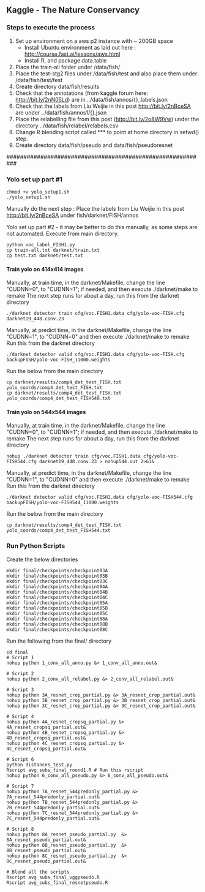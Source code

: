 
## Kaggle - The Nature Conservancy

### Steps to execute the process
1) Set up environment on a aws p2 instance with ~ 200GB space
     - Install Ubuntu environment as laid out here : http://course.fast.ai/lessons/aws.html
     - Install R, and package data.table
2) Place the train-all folder under /data/fish/
3) Place the test-stg2 files under /data/fish/test and also place them under /data/fish/test/test
4) Create directory data/fish/results
5) Check that the annotations (from kaggle forum here: http://bit.ly/2nN05Ld) are in ../data/fish/annos/{}_labels.json
6) Check that the labels from Liu Weijie in this post http://bit.ly/2nBceSA are under ../data/fish/annos1/{}.json
7) Place the relabelling file from this post (http://bit.ly/2o8W9Vw) under the directory ../data/fish/relabel/relabels.csv
8) Change R blending script called *** to point at home directory in setwd() step.
9) Create directory data/fish/pseudo and data/fish/pseudoresnet

###########################################################

### Yolo set up part #1

```
chmod +v yolo_setup1.sh
./yolo_setup1.sh
```

Manually do the next step :
Place the labels from Liu Weijie in this post http://bit.ly/2nBceSA under fish/darknet/FISH/annos

Yolo set up part #2 - it may be better to do this manually, as some steps are not automated. Execute from main directory. 
```
python voc_label_FISH1.py
cp train-all.txt darknet/train.txt 
cp test.txt darknet/test.txt 
```

#### Train yolo on 414x414 images
Manually, at train time, in the darknet/Makefile, change the line "CUDNN=0", to "CUDNN=1"; if needed, and then execute ./darknet/make to remake
The next step runs for about a day, run this from the darknet directory
```
./darknet detector train cfg/voc.FISH1.data cfg/yolo-voc-FISH.cfg darknet19_448.conv.23 
```
Manually, at predict time, in the darknet/Makefile, change the line "CUDNN=1", to "CUDNN=0" and then execute ./darknet/make to remake
Run this from the darknet directory
```
./darknet detector valid cfg/voc.FISH1.data cfg/yolo-voc-FISH.cfg backupFISH/yolo-voc-FISH_11000.weights
```
Run the below from the main directory
```
cp darknet/results/comp4_det_test_FISH.txt yolo_coords/comp4_det_test_FISH.txt
cp darknet/results/comp4_det_test_FISH.txt yolo_coords/comp4_det_test_FISH540.txt
```

#### Train yolo on 544x544 images

Manually, at train time, in the darknet/Makefile, change the line "CUDNN=0", to "CUDNN=1"; if needed, and then execute ./darknet/make to remake
The next step runs for about a day, run this from the darknet directory
```
nohup ./darknet detector train cfg/voc.FISH1.data cfg/yolo-voc-FISH544.cfg darknet19_448.conv.23 > nohup544.out 2>&1&
```

Manually, at predict time, in the darknet/Makefile, change the line "CUDNN=1", to "CUDNN=0" and then execute ./darknet/make to remake
Run this from the darknet directory

```
./darknet detector valid cfg/voc.FISH1.data cfg/yolo-voc-FISH544.cfg backupFISH/yolo-voc-FISH544_11000.weights
```
Run the below from the main directory
```
cp darknet/results/comp4_det_test_FISH.txt yolo_coords/comp4_det_test_FISH544.txt
```

### Run Python Scripts
Create the below directories
```
mkdir final/checkpoints/checkpoint03A
mkdir final/checkpoints/checkpoint03B
mkdir final/checkpoints/checkpoint03C
mkdir final/checkpoints/checkpoint04A
mkdir final/checkpoints/checkpoint04B
mkdir final/checkpoints/checkpoint04C
mkdir final/checkpoints/checkpoint05A
mkdir final/checkpoints/checkpoint05B
mkdir final/checkpoints/checkpoint05C
mkdir final/checkpoints/checkpoint08A
mkdir final/checkpoints/checkpoint08B
mkdir final/checkpoints/checkpoint08C
```

Run the following from the final/ directory 
```
cd final
# Script 1
nohup python 1_conv_all_anno.py &> 1_conv_all_anno.out&

# Script 2
nohup python 2_conv_all_relabel.py &> 2_conv_all_relabel.out&

# Script 3
nohup python 3A_resnet_crop_partial.py &> 3A_resnet_crop_partial.out&
nohup python 3B_resnet_crop_partial.py &> 3B_resnet_crop_partial.out&
nohup python 3C_resnet_crop_partial.py &> 3C_resnet_crop_partial.out&

# Script 4 
nohup python 4A_resnet_cropsq_partial.py &> 4A_resnet_cropsq_partial.out&
nohup python 4B_resnet_cropsq_partial.py &> 4B_resnet_cropsq_partial.out&
nohup python 4C_resnet_cropsq_partial.py &> 4C_resnet_cropsq_partial.out&

# Script 6
python distances_test.py
Rscript avg_subs_final_round1.R # Run this rscript
nohup python 6_conv_all_pseudo.py &> 6_conv_all_pseudo.out&

# Script 7
nohup python 7A_resnet_544predonly_partial.py &> 7A_resnet_544predonly_partial.out&
nohup python 7B_resnet_544predonly_partial.py &> 7B_resnet_544predonly_partial.out&
nohup python 7C_resnet_544predonly_partial.py &> 7C_resnet_544predonly_partial.out&

# Script 8
nohup python 8A_resnet_pseudo_partial.py  &> 8A_resnet_pseudo_partial.out&
nohup python 8B_resnet_pseudo_partial.py  &> 8B_resnet_pseudo_partial.out&
nohup python 8C_resnet_pseudo_partial.py  &> 8C_resnet_pseudo_partial.out&

# Blend all the scripts
Rscript avg_subs_final_vggpseudo.R
Rscript avg_subs_final_resnetpseudo.R
```
